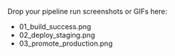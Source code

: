 Drop your pipeline run screenshots or GIFs here:
- 01_build_success.png
- 02_deploy_staging.png
- 03_promote_production.png
